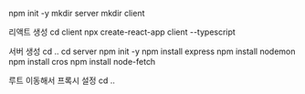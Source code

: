 
npm init -y
mkdir server
mkdir client

리액트 생성
cd client
npx create-react-app client --typescript

서버 생성
cd ..
cd server
npm init -y
npm install express
npm install nodemon
npm install cros
npm install node-fetch

루트 이동해서 프록시 설정
cd ..
